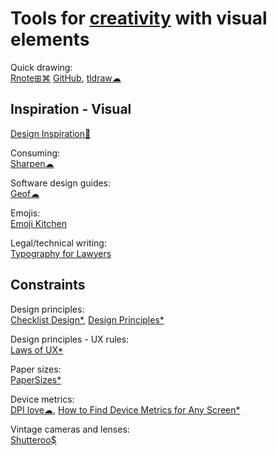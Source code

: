 
# Tools for [creativity](https://adequate.life/creativity/) with visual elements

Quick drawing:  
[Rnote⊞⌘](https://rnote.flxzt.net/) [GitHub](https://github.com/flxzt/rnote),
[tldraw☁](https://www.tldraw.com/)

## Inspiration - Visual

[Design Inspiration💩](https://github.com/emmabostian/design-inspiration)

Consuming:  
[Sharpen☁](https://sharpen.design/)

Software design guides:  
[Geof☁](https://www.geofcrowl.com/blog/articles/2020/2/17/collection-higs/)

Emojis:  
[Emoji Kitchen](https://emoji.supply/kitchen/)

Legal/technical writing:  
[Typography for Lawyers](https://typographyforlawyers.com/)

## Constraints

Design principles:  
[Checklist Design*](https://www.checklist.design/),
[Design Principles*](https://principles.design/)

Design principles - UX rules:  
[Laws of UX*](https://lawsofux.com/)

Paper sizes:  
[PaperSizes*](https://papersizes.io/)

Device metrics:  
[DPI love☁](https://dpi.lv/),
[How to Find Device Metrics for Any Screen*](https://material.io/blog/device-metrics)

Vintage cameras and lenses:  
[Shutteroo$](https://shutteroo.com/)
